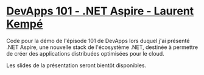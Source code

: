 # [DevApps 101 - .NET Aspire - Laurent Kempé](https://www.youtube.com/watch?v=fXAhincSt_M)

Code pour la démo de l'épisode 101 de DevApps lors duquel j'ai présenté .NET Aspire, une nouvelle stack de l'écosystème .NET, destinée à permettre de créer des applications distribuées optimisées pour le cloud.

Les slides de la présentation seront bientôt disponibles.

 
